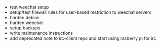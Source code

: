 * test weechat setup
* setup/test firewall rules for user-based restriction to weechat servers
* harden debian
* harden weechat
* setup backups
* write maintenance instructions
* add deprecated note to irc-client repo and start using rasberry pi for irc
